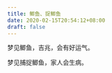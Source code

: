```yaml
---
title: 鲫鱼、捉鲫鱼
date: 2020-02-15T20:54:12+08:00
draft: false
---
```


梦见鲫鱼，吉兆，会有好运气。<br>


梦见捕捉鲫鱼，家人会生病。<br>
